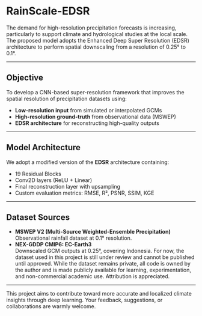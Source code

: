 # RainScale-EDSR
The demand for high-resolution precipitation forecasts is increasing, particularly to support climate and hydrological studies at the local scale. The proposed model adopts the Enhanced Deep Super Resolution (EDSR) architecture to perform spatial downscaling from a resolution of 0.25° to 0.1°.

---

## Objective
To develop a CNN-based super-resolution framework that improves the spatial resolution of precipitation datasets using:
- **Low-resolution input** from simulated or interpolated GCMs  
- **High-resolution ground-truth** from observational data (MSWEP)  
- **EDSR architecture** for reconstructing high-quality outputs

---

## Model Architecture
We adopt a modified version of the **EDSR** architecture containing:
- 19 Residual Blocks
- Conv2D layers (ReLU + Linear)
- Final reconstruction layer with upsampling
- Custom evaluation metrics: RMSE, R², PSNR, SSIM, KGE

---

## Dataset Sources
- **MSWEP V2 (Multi-Source Weighted-Ensemble Precipitation)**  
  Observational rainfall dataset at 0.1° resolution.
- **NEX-GDDP CMIP6: EC-Earth3**  
  Downscaled GCM outputs at 0.25°, covering Indonesia.
For now, the dataset used in this project is still under review and cannot be published until approved. While the dataset remains private, all code is owned by the author and is made publicly available for learning, experimentation, and non-commercial academic use. Attribution is appreciated.

---

This project aims to contribute toward more accurate and localized climate insights through deep learning. Your feedback, suggestions, or collaborations are warmly welcome.
